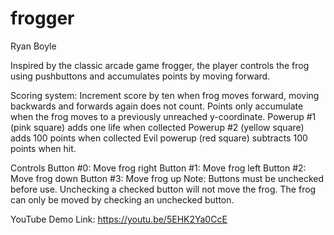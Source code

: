 # frogger
Ryan Boyle

Inspired by the classic arcade game frogger, the player controls the frog using pushbuttons and accumulates points by moving forward.

Scoring system: Increment score by ten when frog moves forward, moving backwards and forwards again does not count. Points only accumulate when the frog moves to a previously unreached y-coordinate.
  Powerup #1 (pink square) adds one life when collected
  Powerup #2 (yellow square) adds 100 points when collected
  Evil powerup (red square) subtracts 100 points when hit.

Controls
Button #0: Move frog right
Button #1: Move frog left
Button #2: Move frog down
Button #3: Move frog up
Note: Buttons must be unchecked before use. Unchecking a checked button will not move the frog. The frog can only be moved by checking an unchecked button.

YouTube Demo Link: https://youtu.be/5EHK2Ya0CcE
